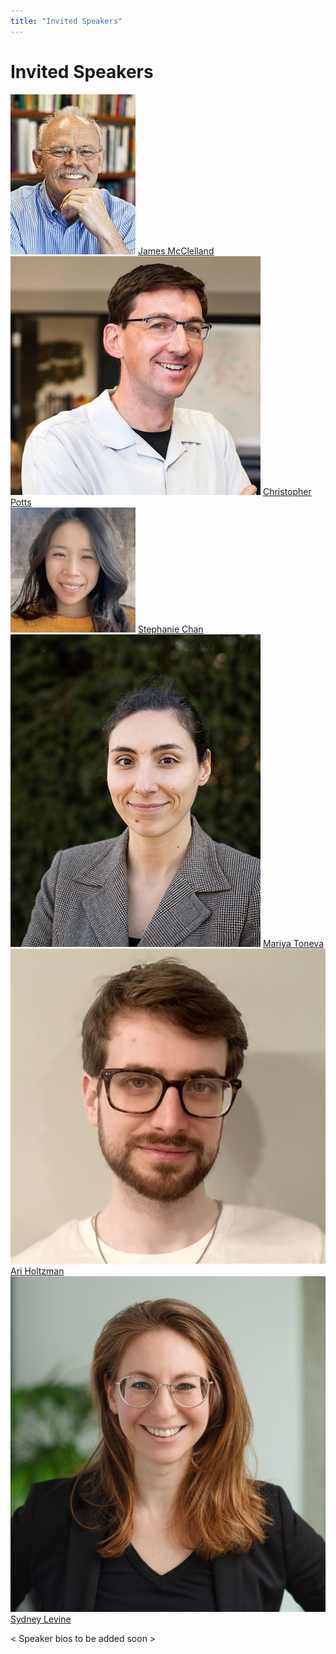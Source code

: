 ```yaml
---
title: "Invited Speakers"
---
```


# Invited Speakers

<div class="list-of-people">
    <div class="person">
        <td><img src="/speakers/jay.jpeg"></td>
        <td><a href="https://web.stanford.edu/~jlmcc/" target="_blank">James McClelland</a></td>
    </div>
    <div class="person">
        <td><img src="/speakers/chris.jpg"></td>
        <td><a href="https://stanford.edu/~cgpotts/" target="_blank">Christopher Potts</a></td>
    </div>
    <div class="person">
        <td><img src="/speakers/stephanie.jpeg"></td>
        <td><a href="https://scholar.google.com/citations?user=bXOt49QAAAAJ" target="_blank">Stephanie Chan</a></td>
    </div>
    <div class="person">
        <td><img src="/speakers/mariya.jpg"></td>
        <td><a href="https://mtoneva.com/" target="_blank">Mariya Toneva</a></td>
    </div>
    <div class="person">
        <td><img src="/speakers/ari.jpg"></td>
        <td><a href="https://ariholtzman.com/" target="_blank">Ari Holtzman</a></td>
    </div>
    <div class="person">
        <td><img src="/speakers/sydney.jpg"></td>
        <td><a href="https://sites.google.com/site/sydneymlevine/" target="_blank">Sydney Levine</a></td>
    </div>
</div>



< Speaker bios to be added soon >


<!-- 
<div id="bio-zeynep">

  ## Zeynep Akata

  Zeynep Akata is a professor of Computer Science (W3) within the Cluster of
  Excellence Machine Learning at the University of Tübingen.  After completing
  her PhD at the INRIA Rhone Alpes with Prof Cordelia Schmid (2014), she
  worked as a post-doctoral researcher at the Max Planck Institute for
  Informatics with Prof Bernt Schiele (2014-17) and at University of
  California Berkeley with Prof Trevor Darrell (2016-17). Before moving to
  Tübingen in October 2019, she was an assistant professor at the University
  of Amsterdam with Prof Max Welling (2017-19). She received a Lise-Meitner
  Award for Excellent Women in Computer Science from Max Planck Society in
  2014, a young scientist honour from the Werner-von-Siemens-Ring foundation
  in 2019 and an ERC-2019 Starting Grant from the European Commission. Her
  research interests include multimodal learning and explainable AI.

</div>


<div id="bio-kristen">

  ## Kristen Grauman

  Kristen Grauman is a Professor in the Department of Computer Science at the
  University of Texas at Austin and a Research Director in Facebook AI
  Research (FAIR).  Her research in computer vision and machine learning
  focuses on video, visual recognition, and action for perception or embodied
  AI.  Before joining UT-Austin in 2007, she received her Ph.D. at MIT.  She
  is an IEEE Fellow, AAAI Fellow, Sloan Fellow, a Microsoft Research New
  Faculty Fellow, and a recipient of NSF CAREER and ONR Young Investigator
  awards, the PAMI Young Researcher Award in 2013, the 2013 Computers and
  Thought Award from the International Joint Conference on Artificial
  Intelligence (IJCAI), the Presidential Early Career Award for Scientists and
  Engineers (PECASE) in 2013.  She was inducted into the UT Academy of
  Distinguished Teachers in 2017.  She and her collaborators have been
  recognized with several Best Paper awards in computer vision, including a
  2011 Marr Prize and a 2017 Helmholtz Prize (test of time award).  She served
  for six years as an Associate Editor-in-Chief for the Transactions on
  Pattern Analysis and Machine Intelligence (PAMI) and for ten years as an
  Editorial Board member for the International Journal of Computer Vision
  (IJCV).  She also served as a Program Chair of the IEEE Conference on
  Computer Vision and Pattern Recognition (CVPR) 2015 and a Program Chair of
  Neural Information Processing Systems (NeurIPS) 2018, and will serve as a
  Program Chair of the IEEE International Conference on Computer Vision (ICCV)
  2023.

</div>


<div id="bio-paul">

  ## Paul Liang

  Paul Liang is a Ph.D. student in Machine Learning at CMU, advised by
  Louis-Philippe Morency and Ruslan Salakhutdinov. His research lies in the
  foundations of multimodal machine learning with applications in socially
  intelligent AI, understanding human and machine intelligence, natural
  language processing, healthcare, and education. He is a recipient of the
  Facebook PhD Fellowship, Center for Machine Learning and Health Fellowship,
  and the Alan J. Perlis Graduate Student Teaching Award, and his research has
  been recognized by 3 best-paper awards at NeurIPS workshops and ICMI. He
  regularly organizes courses, workshops, and tutorials on multimodal machine
  learning.

</div>


<div id="bio-arsha">

  ## Arsha Nagrani

  Arsha Nagrani is a senior research scientist at Google AI Research, where
  she works on machine learning for video understanding. She got her PhD in
  the VGG group with Andrew Zisserman at the University of Oxford, supported
  by an EPSRC grant and a Google PhD Fellowship Award. Her thesis “Video
  Understanding using Multimodal Deep Learning” won the 2021 ELLIS PhD award.
  Her research focuses on self-supervised and multi-modal machine learning
  techniques for video recognition, including the use of sound and text to
  learn better visual representations.

</div>


<div id="bio-sid">

  ## Siddharth Narayanaswamy

  Siddharth N. is a Reader in Explainable AI in the School of
  Informatics at the University of Edinburgh, a part-time Senior Research
  Fellow at the Alan Turing Institute, a Visiting Fellow at the Department of
  Engineering Science at the University of Oxford, and an ELLIS Scholar. He
  was previously a Senior Researcher in Engineering at the University of
  Oxford and a Postdoctoral Scholar in Psychology at Stanford. He obtained his
  PhD from Purdue University in Electrical and Computer Engineering.
  His research interests are broadly cross-disciplinary and motivated by
  problems found at the intersection of machine learning, computer vision,
  natural-language processing, cognitive science, robotics, and neuroscience.
  In particular, he is interested in unsupervised learning of structured
  representations from perceptual data, and establishing common ground between
  machines and humans through interaction, with implications for building
  robust, generalisable, and interpretable AI and ML systems.

</div>
 -->